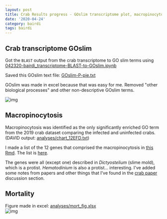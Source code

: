 ```yaml
---
layout: post
title: Crab Results progress - GOslim transcriptome plot, macropinocytosis list and notes
date: '2020-04-24'
category: bairdi
tags: bairdi
---
```



## Crab transcriptome GOslim 
Got the `BLAST` output from the crab transcriptome to GO slim terms using [042320-bairdi_transcriptome-BLAST-to-GOslim.ipynb](https://github.com/RobertsLab/project-crab/blob/master/notebooks/042320-bairdi_transcriptome-BLAST-to-GOslim.ipynb)

Saved this GOslim text file: [GOslim-P-pie.txt](https://github.com/RobertsLab/project-crab/blob/master/analyses/GOslim-P-pie.txt)

GOslim was made in excel because that was easy for me. Removed "other biological processes" and other non-descriptive GOslim terms. 

![img](../notebook-images/042420/crab-GOslim-pie.png)

## Macropinocytosis
Macropinocytosis was identified as the only significantly enriched GO term from the 2019 crab dataset comparing the infected and uninfected crabs. (DAVID output: [analyses/chart_12EFD.txt](https://github.com/RobertsLab/project-crab/blob/master/analyses/chart_12EFD.txt))

I made a list of the 12 genes that comprised the macropinocytosis in [this Rmd](https://github.com/RobertsLab/project-crab/blob/master/scripts/042320-2019crab-genelists.Rmd). The list is [here](https://github.com/RobertsLab/project-crab/blob/master/analyses/macropinocytosis_gene_list.tab). 

The genes were all (except one) described in _Dictyostelium_ (slime mold), which is a protist. _Hematodinium_ is also a protist... interesting. I've added some notes from papers and other things that I've found in the [crab paper](https://docs.google.com/document/d/1xZjT_2ix39jhFGhPjUqjOIubCEZfnl9yDddIjR3nY38/edit#) discussion section. 

## Mortality     
Figure made in excel: [analyses/mort_fig.xlsx](https://github.com/RobertsLab/project-crab/blob/master/analyses/mort_fig.xlsx)           
![img](../notebook-images/042420/mort_fig.png)
